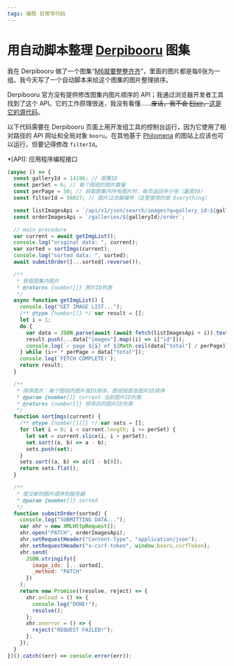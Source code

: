 ```yaml
---
tags: 编程 日常写代码
---
```


# 用自动脚本整理 [Derpibooru](https://derpibooru.org) 图集

我在 Derpibooru 做了一个图集“[M6就要整整齐齐]”，里面的图片都是每6张为一组。我今天写了一个自动脚本来给这个图集的图片整理排序。

Derpibooru 官方没有提供修改图集内图片顺序的 API；我通过浏览器开发者工具找到了这个 API。它的工作原理很迷，我没有看懂……<del>废话，我不会 [Elixir]。</del>[这是它的源代码][perform_reorder]。


以下代码需要在 Derpibooru 页面上用开发组工具的控制台运行，因为它使用了相对路径的 API 网址和全局对象 `booru`。在其他基于 <span lang=en>[Philomena]</span> 的图站上应该也可以运行，但要记得修改 `filterId`。

[M6就要整整齐齐]: https://derpibooru.org/galleries/14196
[Philomena]: https://github.com/derpibooru/philomena
[Elixir]: https://elixir-lang.org/
[perform_reorder]: https://github.com/derpibooru/philomena/blob/355ce491accae4702f273334271813e93a261e0f/lib/philomena/galleries.ex#L277:L339
*[API]: 应用程序编程接口

```js
(async () => {
  const galleryId = 14196; // 图集ID
  const perSet = 6; // 每个图组的图片数量
  const perPage = 50; // 获取图集内所有图片时，每页返回多少张（最高50）
  const filterId = 56027; // 图片过滤器编号（这里使用的是 Everything）

  const listImagesApi = `/api/v1/json/search/images?q=gallery_id:${galleryId}&sf=gallery_id:${galleryId}&sd=asc&filter_id=${filterId}&per_page=${perPage}&page=`;
  const orderImagesApi = `/galleries/${galleryId}/order`;

  // main procedure
  var current = await getImgList();
  console.log("original data: ", current);
  var sorted = sortImgs(current);
  console.log("sorted data: ", sorted);
  await submitOrder([...sorted].reverse());

  /**
   * 获取图集内图片
   * @returns {number[]} 图片ID列表
   */
  async function getImgList() {
    console.log("GET IMAGE LIST...");
    /** @type {number[]} */ var result = [];
    let i = 1;
    do {
      var data = JSON.parse(await (await fetch(listImagesApi + i)).text());
      result.push(...data["images"].map((i) => i["id"]));
      console.log(`✓ page ${i} of ${Math.ceil(data["total"] / perPage)}`);
    } while (i++ * perPage < data["total"]);
    console.log(`FETCH COMPLETE!`);
    return result;
  }

  /**
   * 排序图片：每个图组内图片按ID排序，图组按首张图片ID排序
   * @param {number[]} current 当前图片ID列表
   * @returns {number[]} 排序后的图片ID列表
   */
  function sortImgs(current) {
    /** @type {number[][]} */ var sets = [];
    for (let i = 0; i < current.length; i += perSet) {
      let set = current.slice(i, i + perSet);
      set.sort((a, b) => a - b);
      sets.push(set);
    }
    sets.sort((a, b) => a[0] - b[0]);
    return sets.flat();
  }

  /**
   * 提交新的图片顺序到服务器
   * @param {number[]} sorted
   */
  function submitOrder(sorted) {
    console.log("SUBMITTING DATA...");
    var xhr = new XMLHttpRequest();
    xhr.open("PATCH", orderImagesApi);
    xhr.setRequestHeader("Content-Type", "application/json");
    xhr.setRequestHeader("x-csrf-token", window.booru.csrfToken);
    xhr.send(
      JSON.stringify({
        image_ids: [...sorted],
        _method: "PATCH"
      })
    );
    return new Promise((resolve, reject) => {
      xhr.onload = () => {
        console.log("DONE!");
        resolve();
      };
      xhr.onerror = () => {
        reject("REQUEST FAILED!");
      };
    });
  }
})().catch((err) => console.error(err));
```
